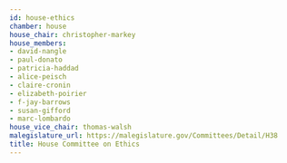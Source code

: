 ```yaml
---
id: house-ethics
chamber: house
house_chair: christopher-markey
house_members:
- david-nangle
- paul-donato
- patricia-haddad
- alice-peisch
- claire-cronin
- elizabeth-poirier
- f-jay-barrows
- susan-gifford
- marc-lombardo
house_vice_chair: thomas-walsh
malegislature_url: https://malegislature.gov/Committees/Detail/H38
title: House Committee on Ethics
---
```

